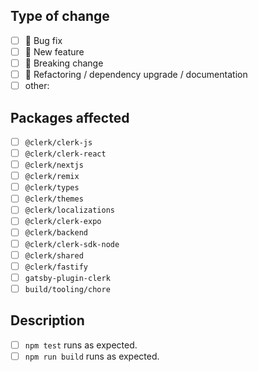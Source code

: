 ## Type of change

- [ ] 🐛 Bug fix
- [ ] 🌟 New feature
- [ ] 🔨 Breaking change
- [ ] 📖 Refactoring / dependency upgrade / documentation
- [ ] other:

## Packages affected

- [ ] `@clerk/clerk-js`
- [ ] `@clerk/clerk-react`
- [ ] `@clerk/nextjs`
- [ ] `@clerk/remix`
- [ ] `@clerk/types`
- [ ] `@clerk/themes`
- [ ] `@clerk/localizations`
- [ ] `@clerk/clerk-expo`
- [ ] `@clerk/backend`
- [ ] `@clerk/clerk-sdk-node`
- [ ] `@clerk/shared`
- [ ] `@clerk/fastify`
- [ ] `gatsby-plugin-clerk`
- [ ] `build/tooling/chore`

## Description
<!-- Please make sure: -->
- [ ] `npm test` runs as expected.
- [ ] `npm run build` runs as expected.

<!-- Description of the Pull Request -->

<!-- Fixes # (issue number) -->
